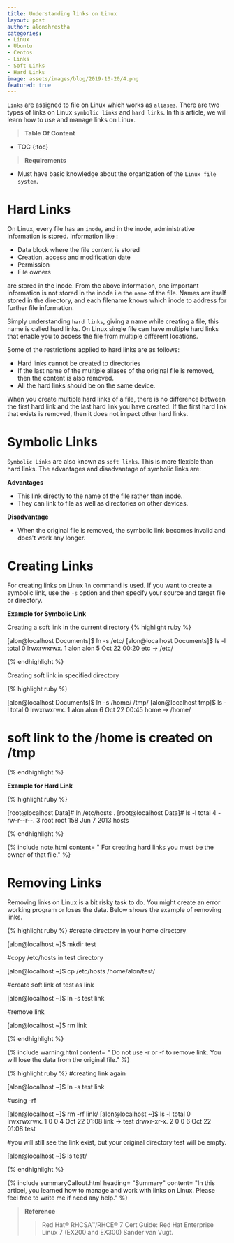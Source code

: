 ```yaml
---
title: Understanding links on Linux
layout: post
author: alonshrestha
categories:
- Linux
- Ubuntu
- Centos
- Links
- Soft Links
- Hard Links
image: assets/images/blog/2019-10-20/4.png
featured: true
---
```


`Links` are assigned to file on Linux which works as `aliases`. There are two types of links on Linux `symbolic links` and `hard links`. In this article, we will learn how to use and manage links on Linux.

> **Table Of Content**

* TOC
{:toc}


> **Requirements**

* Must have basic knowledge about the organization of the `Linux file system`.
 
 
# Hard Links
On Linux, every file has an `inode`, and in the inode, administrative information is stored. Information like :

* Data block where the file content is stored
* Creation, access and modification date
* Permission 
* File owners 

are stored in the inode.  From the above information, one important information is not stored in the inode i.e the `name` of the file. Names are itself stored in the directory, and each filename knows which inode to address for further file information.

Simply understanding `hard links`, giving a name while creating a file, this name is called hard links. On Linux single file can have multiple hard links that enable you to access the file from multiple different locations.

Some of the restrictions applied to hard links are as follows:
* Hard links cannot be created to directories
* If the last name of the multiple aliases of the original file is removed, then the content is also removed.
* All the hard links should be on the same device. 

When you create multiple hard links of a file, there is no difference between the first hard link and the last hard link you have created. If the first hard link that exists is removed, then it does not impact other hard links.

# Symbolic Links
`Symbolic Links` are also known as `soft links`. This is more flexible than hard links. The advantages and disadvantage of symbolic links are:

**Advantages**
* This link directly to the name of the file rather than inode.
* They can link to file as well as directories on other devices.

**Disadvantage**
* When the original file is removed, the symbolic link becomes invalid and does't work any longer.

# Creating Links
For creating links on Linux `ln` command is used. If you want to create a symbolic link, use the `-s` option and then specify your source and target file or directory.

**Example for Symbolic Link**

Creating a soft link in the current directory
{% highlight ruby %}

[alon@localhost Documents]$ ln -s /etc/
[alon@localhost Documents]$ ls -l
total 0
lrwxrwxrwx. 1 alon alon 5 Oct 22 00:20 etc -> /etc/


{% endhighlight %}

Creating soft link in specified directory

{% highlight ruby %}

[alon@localhost Documents]$ ln -s /home/ /tmp/
[alon@localhost tmp]$ ls -l
total 0
lrwxrwxrwx. 1 alon alon  6 Oct 22 00:45 home -> /home/

# soft link to the /home is created on /tmp
{% endhighlight %}


**Example for Hard Link**

{% highlight ruby %}

[root@localhost Data]# ln /etc/hosts .
[root@localhost Data]# ls -l
total 4
-rw-r--r--. 3 root root 158 Jun  7  2013 hosts

{% endhighlight %}

{% include note.html content= " For creating hard links you must be the owner of that file." %}

# Removing Links
Removing links on Linux is a bit risky task to do. You might create an error working program or loses the data. Below shows the example of removing links.

{% highlight ruby %}
#create directory in your home directory

[alon@localhost ~]$ mkdir test

#copy /etc/hosts in test directory

[alon@localhost ~]$ cp /etc/hosts /home/alon/test/

#create soft link of test as link

[alon@localhost ~]$ ln -s test link

#remove link

[alon@localhost ~]$ rm link

{% endhighlight %}

{% include warning.html content= " Do not use -r or -f to remove link. You will lose the data from the original file." %}

{% highlight ruby %}
#creating link again

[alon@localhost ~]$ ln -s test link

#using -rf

[alon@localhost ~]$ rm -rf link/
[alon@localhost ~]$ ls -l
total 0
lrwxrwxrwx. 1 0 0 4 Oct 22 01:08 link -> test
drwxr-xr-x. 2 0 0 6 Oct 22 01:08 test

#you will still see the link exist, but your original directory test will be empty.

[alon@localhost ~]$ ls test/

{% endhighlight %}

{% include summaryCallout.html heading= "Summary" content= "In this articel, you learned how to manage and work with links on Linux. Please feel free to write me if need any help." %}

> **Reference**
>  > Red Hat® RHCSA™/RHCE® 7 Cert Guide: Red Hat Enterprise Linux 7 (EX200 and EX300) Sander van Vugt.
